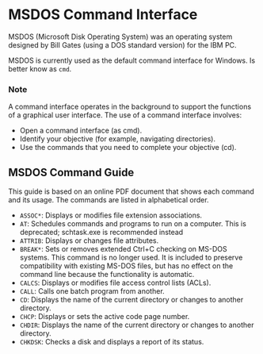 # MSDOS Command Interface

MSDOS (Microsoft Disk Operating System) was an operating system designed by Bill Gates (using a DOS standard version) for the IBM PC.

MSDOS is currently used as the default command interface for Windows. Is better know as `cmd`.

### Note

A command interface operates in the background to support the functions of a graphical user interface. The use of a command interface involves: 

- Open a command interface (as cmd). 
- Identify your objective (for example, navigating directories). 
- Use the commands that you need to complete your objective (cd).

## MSDOS Command Guide

This guide is based on an online PDF document that shows each command and its usage. The commands are listed in alphabetical order.

- `ASSOC*`: Displays or modifies file extension associations.
- `AT`: Schedules commands and programs to run on a computer. This is deprecated; schtask.exe is recommended instead
- `ATTRIB`: Displays or changes file attributes.
- `BREAK*`: Sets or removes extended Ctrl+C checking on MS-DOS systems. This command is no longer used. It is included to preserve compatibility with existing MS-DOS files, but has no effect on the command line because the functionality is automatic.
- `CALCS`: Displays or modifies file access control lists (ACLs).
- `CALL`: Calls one batch program from another.
- `CD`: Displays the name of the current directory or changes to another directory.
- `CHCP`: Displays or sets the active code page number.
- `CHDIR`: Displays the name of the current directory or changes to another directory.
- `CHKDSK`: Checks a disk and displays a report of its status.